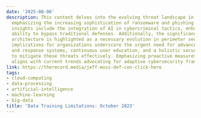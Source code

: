 ```yaml
---
date: '2025-08-06'
description: This content delves into the evolving threat landscape in cybersecurity,
  emphasizing the increasing sophistication of ransomware and phishing attacks. Key
  insights include the integration of AI in cybercriminal tactics, enhancing their
  ability to bypass traditional defenses. Additionally, the significance of zero-trust
  architecture is highlighted as a necessary evolution in perimeter security. The
  implications for organizations underscore the urgent need for advanced detection
  and response systems, continuous user education, and a holistic security approach
  to mitigate these threats effectively. Emphasizing proactive measures, the content
  aligns with current trends advocating for adaptive cybersecurity frameworks.
link: https://therecord.media/jeff-moss-def-con-click-here
tags:
- cloud-computing
- data-processing
- artificial-intelligence
- machine-learning
- big-data
title: 'Data Training Limitations: October 2023'
---
```



